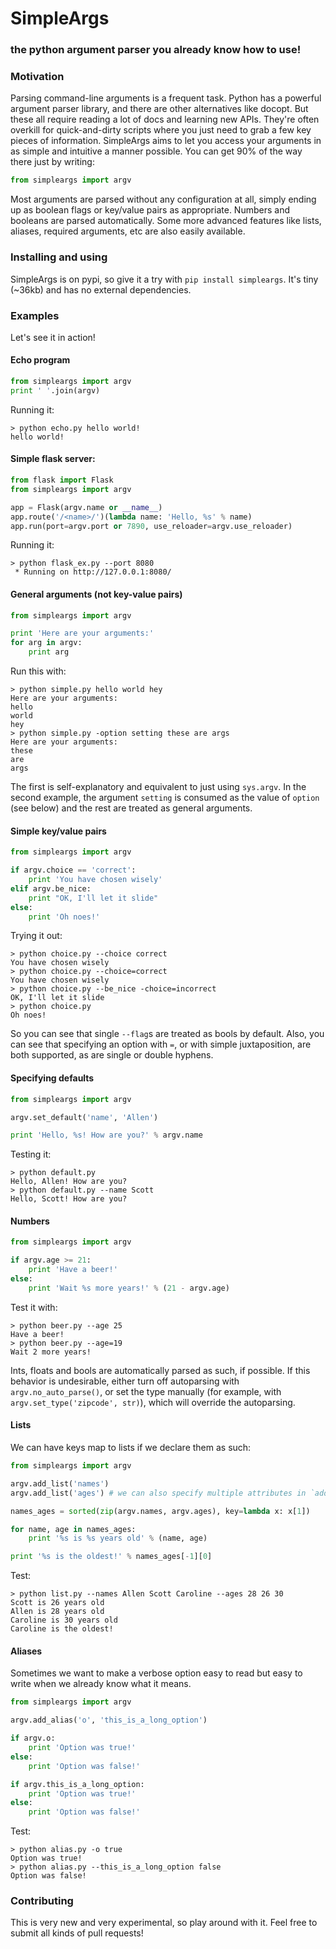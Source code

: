# SimpleArgs
### the python argument parser you already know how to use!

### Motivation

Parsing command-line arguments is a frequent task. Python has a powerful argument parser library, and there are other alternatives like docopt. But these all require reading a lot of docs and learning new APIs. They're often overkill for quick-and-dirty scripts where you just need to grab a few key pieces of information. SimpleArgs aims to let you access your arguments in as simple and intuitive a manner possible. You can get 90% of the way there just by writing:

```python
from simpleargs import argv
```

Most arguments are parsed without any configuration at all, simply ending up as boolean flags or key/value pairs as appropriate. Numbers and booleans are parsed automatically. Some more advanced features like lists, aliases, required arguments, etc are also easily available.

### Installing and using

SimpleArgs is on pypi, so give it a try with `pip install simpleargs`. It's tiny (~36kb) and has no external dependencies.

### Examples

Let's see it in action!

#### Echo program

```python
from simpleargs import argv
print ' '.join(argv)
```

Running it:

```
> python echo.py hello world!
hello world!
```

#### Simple flask server:

```python
from flask import Flask
from simpleargs import argv

app = Flask(argv.name or __name__)
app.route('/<name>/')(lambda name: 'Hello, %s' % name)
app.run(port=argv.port or 7890, use_reloader=argv.use_reloader)
```

Running it:

```
> python flask_ex.py --port 8080
 * Running on http://127.0.0.1:8080/
```

#### General arguments (not key-value pairs)

```python
from simpleargs import argv

print 'Here are your arguments:'
for arg in argv:
    print arg
```

Run this with:

```
> python simple.py hello world hey
Here are your arguments:
hello
world
hey
> python simple.py -option setting these are args
Here are your arguments:
these
are
args
```

The first is self-explanatory and equivalent to just using `sys.argv`. In the second example, the argument `setting` is consumed as the value of `option` (see below) and the rest are treated as general arguments.

#### Simple key/value pairs

```python
from simpleargs import argv

if argv.choice == 'correct':
    print 'You have chosen wisely'
elif argv.be_nice:
    print "OK, I'll let it slide"
else:
    print 'Oh noes!'
```

Trying it out:

```
> python choice.py --choice correct
You have chosen wisely
> python choice.py --choice=correct
You have chosen wisely
> python choice.py --be_nice -choice=incorrect
OK, I'll let it slide
> python choice.py
Oh noes!
```

So you can see that single `--flag`s are treated as bools by default. Also, you can see that specifying an option with `=`, or with simple juxtaposition, are both supported, as are single or double hyphens.

#### Specifying defaults

```python
from simpleargs import argv

argv.set_default('name', 'Allen')

print 'Hello, %s! How are you?' % argv.name
```

Testing it:

```
> python default.py
Hello, Allen! How are you?
> python default.py --name Scott
Hello, Scott! How are you?
```

#### Numbers

```python
from simpleargs import argv

if argv.age >= 21:
    print 'Have a beer!'
else:
    print 'Wait %s more years!' % (21 - argv.age)
```

Test it with:

```
> python beer.py --age 25
Have a beer!
> python beer.py --age=19
Wait 2 more years!
```

Ints, floats and bools are automatically parsed as such, if possible. If this behavior is undesirable, either turn off autoparsing with `argv.no_auto_parse()`, or set the type manually (for example, with `argv.set_type('zipcode', str)`), which will override the autoparsing.

#### Lists

We can have keys map to lists if we declare them as such:

```python
from simpleargs import argv

argv.add_list('names')
argv.add_list('ages') # we can also specify multiple attributes in `add_list`

names_ages = sorted(zip(argv.names, argv.ages), key=lambda x: x[1])

for name, age in names_ages:
    print '%s is %s years old' % (name, age)

print '%s is the oldest!' % names_ages[-1][0]
```

Test:

```
> python list.py --names Allen Scott Caroline --ages 28 26 30
Scott is 26 years old
Allen is 28 years old
Caroline is 30 years old
Caroline is the oldest!
```

#### Aliases

Sometimes we want to make a verbose option easy to read but easy to write when we already know what it means.

```python
from simpleargs import argv

argv.add_alias('o', 'this_is_a_long_option')

if argv.o:
    print 'Option was true!'
else:
    print 'Option was false!'

if argv.this_is_a_long_option:
    print 'Option was true!'
else:
    print 'Option was false!'
```

Test:

```
> python alias.py -o true
Option was true!
> python alias.py --this_is_a_long_option false
Option was false!
```

### Contributing

This is very new and very experimental, so play around with it. Feel free to submit all kinds of pull requests!
